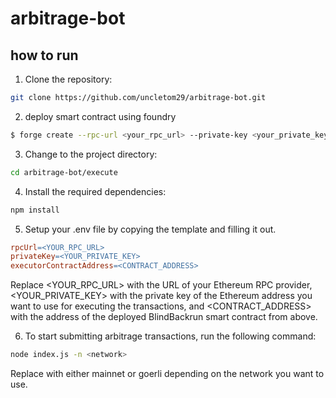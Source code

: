 # arbitrage-bot

## how to run

1. Clone the repository:
```bash
git clone https://github.com/uncletom29/arbitrage-bot.git
```
2. deploy smart contract using foundry

```bash
$ forge create --rpc-url <your_rpc_url> --private-key <your_private_key> src/blindBackrun.sol:BlindBackrun
```
3. Change to the project directory:
```bash
cd arbitrage-bot/execute
```
4. Install the required dependencies:
```bash
npm install
```
5. Setup your .env file by copying the template and filling it out. 

```makefile
rpcUrl=<YOUR_RPC_URL>
privateKey=<YOUR_PRIVATE_KEY>
executorContractAddress=<CONTRACT_ADDRESS>
```
Replace <YOUR_RPC_URL> with the URL of your Ethereum RPC provider, <YOUR_PRIVATE_KEY> with the private key of the Ethereum address you want to use for executing the transactions, and <CONTRACT_ADDRESS> with the address of the deployed BlindBackrun smart contract from above.

6. To start submitting arbitrage transactions, run the following command:
```bash
node index.js -n <network>
```
Replace <network> with either mainnet or goerli depending on the network you want to use. 